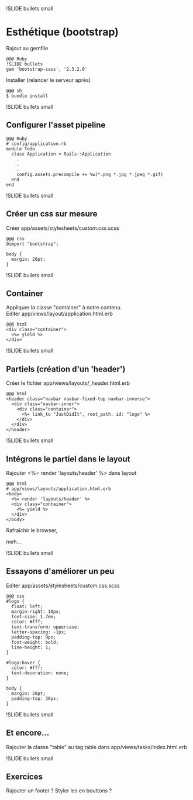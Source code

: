 !SLIDE bullets small
# Esthétique (bootstrap)

Rajout au gemfile

    @@@ Ruby
    !SLIDE bullets
    gem 'bootstrap-sass', '2.3.2.0'

Installer (relancer le serveur après)
    
    @@@ sh
    $ bundle install

!SLIDE bullets small
## Configurer l'asset pipeline

    @@@ Ruby
    # config/application.rb
    module Todo
      class Application < Rails::Application
        .
        .
        .
        config.assets.precompile += %w(*.png *.jpg *.jpeg *.gif)
      end
    end

!SLIDE bullets small
## Créer un css sur mesure 
Créer app/assets/stylesheets/custom.css.scss

    @@@ css
    @import "bootstrap";

    body {
      margin: 20pt;
    }

!SLIDE bullets small
## Container

Appliquer la classe "container" à notre contenu.  
Editer app/views/layout/application.html.erb

    @@@ html
    <div class="container">
      <%= yield %>
    </div>


!SLIDE bullets small
## Partiels (création d'un 'header')

Créer le fichier app/views/layouts/_header.html.erb
    
    @@@ html
    <header class="navbar navbar-fixed-top navbar-inverse">
      <div class="navbar-inner">
        <div class="container">
          <%= link_to "JustDidIt", root_path, id: "logo" %>
        </div>
      </div>
    </header>

!SLIDE bullets small
## Intégrons le partiel dans le layout

Rajouter  <%= render 'layouts/header' %> dans layout

    @@@ html
    # app/views/layouts/application.html.erb
    <body>
      <%= render 'layouts/header' %>
      <div class="container">
        <%= yield %>
      </div>
    </body>

Rafraîchir le browser, 

meh...

!SLIDE bullets small
## Essayons d'améliorer un peu

Editer app/assets/stylesheets/custom.css.scss
    
    @@@ css
    #logo {
      float: left;
      margin-right: 10px;
      font-size: 1.7em;
      color: #fff;
      text-transform: uppercase;
      letter-spacing: -1px;
      padding-top: 9px;
      font-weight: bold;
      line-height: 1;
    }

    #logo:hover {
      color: #fff;
      text-decoration: none;
    }

    body {
      margin: 20pt;
      padding-top: 30px;
    }

!SLIDE bullets small
## Et encore...
Rajouter la classe "table" au tag table dans app/views/tasks/index.html.erb



!SLIDE bullets small
## Exercices

Rajouter un footer ?
Styler les <a> en bouttons ?

